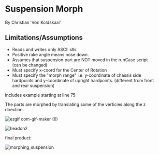 # Suspension Morph 
By Christian 'Von Koldskaal'

## Limitations/Assumptions 
* Reads and writes only ASCII stls 
* Positive rake angle means nose down. 
* Assumes that suspension part are NOT moved in the runCase script (can be changed)
* Must specify x-coord for the Center of Rotation
* Must specify the "morph range" i.e. y-coordinate of chassis side hardpoints and y-coordinate of upright hardpoints. (different from front and rear suspension)  

includes example starting at line 75

The parts are morphed by translating some of the verticies along the z direction.

![ezgif com-gif-maker (6)](https://user-images.githubusercontent.com/114174639/217074191-37b96289-5f83-4820-bc8f-096829c87395.gif)

![headon2](https://user-images.githubusercontent.com/114174639/217074311-9cbb1776-5f61-4f75-89bf-62241614ef08.png)

final product: 

![morphing_suspension](https://user-images.githubusercontent.com/114174639/217074456-6ddc0d97-dc57-4ee2-8fc1-ca3723672ea9.gif)
